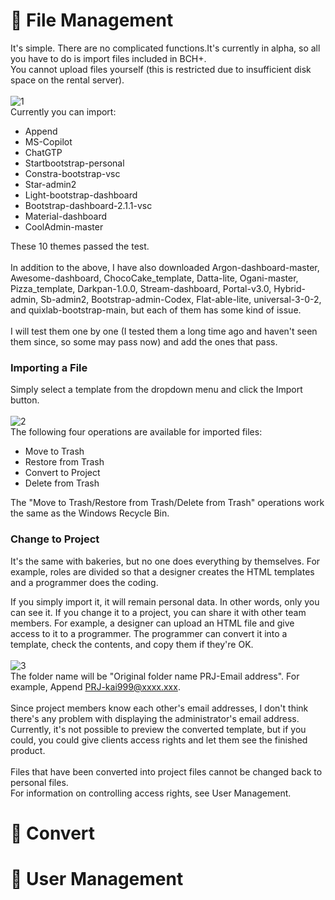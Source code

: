 # 📁 File Management
It's simple. There are no complicated functions.It's currently in alpha, so all you have to do is import files included in BCH+.<br>
You cannot upload files yourself (this is restricted due to insufficient disk space on the rental server).<br><br>
![1](https://github.com/user-attachments/assets/25e3dfe9-284c-4ca4-8560-f567539f1182)<br>
Currently you can import:
- Append
- MS-Copilot
- ChatGTP
- Startbootstrap-personal
- Constra-bootstrap-vsc
- Star-admin2
- Light-bootstrap-dashboard
- Bootstrap-dashboard-2.1.1-vsc
- Material-dashboard
- CoolAdmin-master

These 10 themes passed the test.<br><br>
In addition to the above, I have also downloaded Argon-dashboard-master, Awesome-dashboard, ChocoCake_template, Datta-lite, Ogani-master,
Pizza_template, Darkpan-1.0.0, Stream-dashboard, Portal-v3.0, Hybrid-admin, Sb-admin2, Bootstrap-admin-Codex,
Flat-able-lite, universal-3-0-2, and quixlab-bootstrap-main, but each of them has some kind of issue.<br><br>
I will test them one by one (I tested them a long time ago and haven't seen them since, so some may pass now) and add the ones that pass.

### Importing a File
Simply select a template from the dropdown menu and click the Import button.<br><br>
![2](https://github.com/user-attachments/assets/3cd4b511-ab0a-4f88-a4ab-d628481181d6)<br>
The following four operations are available for imported files:
- Move to Trash
- Restore from Trash
- Convert to Project
- Delete from Trash

The "Move to Trash/Restore from Trash/Delete from Trash" operations work the same as the Windows Recycle Bin.

### Change to Project
It's the same with bakeries, but no one does everything by themselves.
For example, roles are divided so that a designer creates the HTML templates and a programmer does the coding.<br>

If you simply import it, it will remain personal data. In other words, only you can see it.
If you change it to a project, you can share it with other team members. For example, a designer can upload an HTML file
and give access to it to a programmer. The programmer can convert it into a template, check the contents, and copy them if they're OK.<br><br>
![3](https://github.com/user-attachments/assets/e1cd5d54-f572-4c3c-b29a-95b259545b0c)<br>
The folder name will be "Original folder name PRJ-Email address". For example, Append PRJ-kai999@xxxx.xxx.<br><br>
Since project members know each other's email addresses, I don't think there's any problem with displaying the administrator's email address.
Currently, it's not possible to preview the converted template, but if you could, you could give clients access rights and let them see the finished product.<br><br>
Files that have been converted into project files cannot be changed back to personal files.<br>
For information on controlling access rights, see User Management.

# 🔄 Convert


# 👥 User Management
